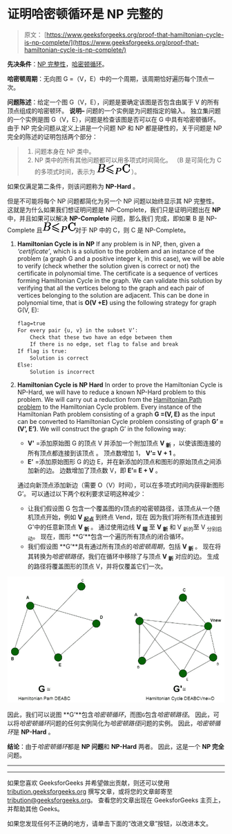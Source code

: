 # 证明哈密顿循环是 NP 完整的

> 原文： [https://www.geeksforgeeks.org/proof-that-hamiltonian-cycle-is-np-complete/](https://www.geeksforgeeks.org/proof-that-hamiltonian-cycle-is-np-complete/)

**先决条件**：[NP 完整性](https://www.geeksforgeeks.org/np-completeness-set-1/)，[哈密顿循环](https://www.geeksforgeeks.org/hamiltonian-cycle-backtracking-6/)。

**哈密顿周期**：无向图 G =（V，E）中的一个周期，该周期恰好遍历每个顶点一次。

**问题陈述**：给定一个图 G（V，E），问题是要确定该图是否包含由属于 V 的所有顶点组成的哈密顿环。
**说明–**
问题的一个实例是为问题指定的输入。 独立集问题的一个实例是图 G（V，E），问题是检查该图是否可以在 G 中具有哈密顿循环。
由于 NP 完全问题从定义上讲是一个问题 NP 和 NP 都是硬性的，关于问题是 NP 完全的陈述的证明包括两个部分：

> 1.  问题本身在 NP 类中。
> 2.  NP 类中的所有其他问题都可以用多项式时间简化。
>     （B 是可简化为 C 的多项式时间，表示为 ![B$\leqslant_P$C](img/704e99eabfa939687e3f42fed6bce836.png "Rendered by QuickLaTeX.com") ）。

如果仅满足第二条件，则该问题称为 **NP-Hard** 。

但是不可能将每个 NP 问题都简化为另一个 NP 问题以始终显示其 NP 完整性。 这就是为什么如果我们想证明问题是 NP-Complete，我们只是证明问题出在 **NP** 中，并且如果可以解决 **NP-Complete** 问题，那么我们 完成，即如果 B 是 NP-Complete 且![B$\leqslant_P$C](img/704e99eabfa939687e3f42fed6bce836.png "Rendered by QuickLaTeX.com")对于 NP 中的 C，则 C 是 NP-Complete。

1.  **Hamiltonian Cycle is in NP**
    If any problem is in NP, then, given a *‘certificate’*, which is a solution to the problem and an instance of the problem (a graph G and a positive integer k, in this case), we will be able to verify (check whether the solution given is correct or not) the certificate in polynomial time.
    The certificate is a sequence of vertices forming Hamiltonian Cycle in the graph. We can validate this solution by verifying that all the vertices belong to the graph and each pair of vertices belonging to the solution are adjacent. This can be done in polynomial time, that is **O(V +E)** using the following strategy for graph G(V, E):

    ```
    flag=true
    For every pair {u, v} in the subset V’:
        Check that these two have an edge between them
        If there is no edge, set flag to false and break
    If flag is true:
        Solution is correct
    Else:
        Solution is incorrect

    ```

2.  **Hamiltonian Cycle is NP Hard**
    In order to prove the Hamiltonian Cycle is NP-Hard, we will have to reduce a known NP-Hard problem to this problem. We will carry out a reduction from the [Hamiltonian Path problem](https://www.geeksforgeeks.org/proof-hamiltonian-path-np-complete/) to the Hamiltonian Cycle problem.
    Every instance of the Hamiltonian Path problem consisting of a graph **G =(V, E)** as the input can be converted to Hamiltonian Cycle problem consisting of graph **G’ = (V’, E’)**. We will construct the graph G’ in the following way:
    *   **V'** =添加原始图 G 的顶点 V 并添加一个附加顶点 **V <sub>新</sub>** ，以使该图连接的所有顶点都连接到该顶点 。 顶点数增加 1， **V’= V + 1** 。
    *   **E’** =添加原始图形 G 的边 E，并在新添加的顶点和图形的原始顶点之间添加新的边。 边数增加了顶点数 V，即 **E’= E + V** 。

    通过向新顶点添加新边（需要 O（V）时间），可以在多项式时间内获得新图形 G’。 可以通过以下两个权利要求证明这种减少：

    *   让我们假设图 G 包含一个覆盖图的`V`顶点的哈密顿路径，该顶点从一个随机顶点开始，例如 **V <sub>起点</sub>** 到终点 Vend，现在 因为我们将所有顶点连接到 G'中的任意新顶点 **V <sub>新</sub>** 。
        通过使用边线 **V <sub>端</sub>** 至 **V <sub>新</sub>** 和 V <sub>新的</sub>至 V <sub>分别启动</sub>。 现在，图形 **G’**包含一个遍历所有顶点的闭合循环。
    *   我们假设图 **G’**具有通过所有顶点的*哈密顿周期*，包括 **V <sub>新</sub>** 。 现在将其转换为*哈密顿路径*，我们在循环中移除了与顶点 **V <sub>新</sub>** 对应的边。 生成的路径将覆盖图形的顶点 V，并将仅覆盖它们一次。

![](img/d9b00fa90d6075f95e8f88f1c7cab58a.png)

因此，我们可以说图 **G’**包含*哈密顿循环*，而图`G`包含*哈密顿路径*。 因此，可以将*哈密顿循环*问题的任何实例简化为*哈密顿路径*问题的实例。 因此，*哈密顿循环*是 **NP-Hard** 。

**结论**：由于*哈密顿循环*都是 **NP 问题**和 **NP-Hard** 两者。 因此，这是一个 **NP 完全**问题。



* * *

* * *

如果您喜欢 GeeksforGeeks 并希望做出贡献，则还可以使用 [tribution.geeksforgeeks.org](https://contribute.geeksforgeeks.org/) 撰写文章，或将您的文章邮寄至 tribution@geeksforgeeks.org。 查看您的文章出现在 GeeksforGeeks 主页上，并帮助其他 Geeks。

如果您发现任何不正确的地方，请单击下面的“改进文章”按钮，以改进本文。